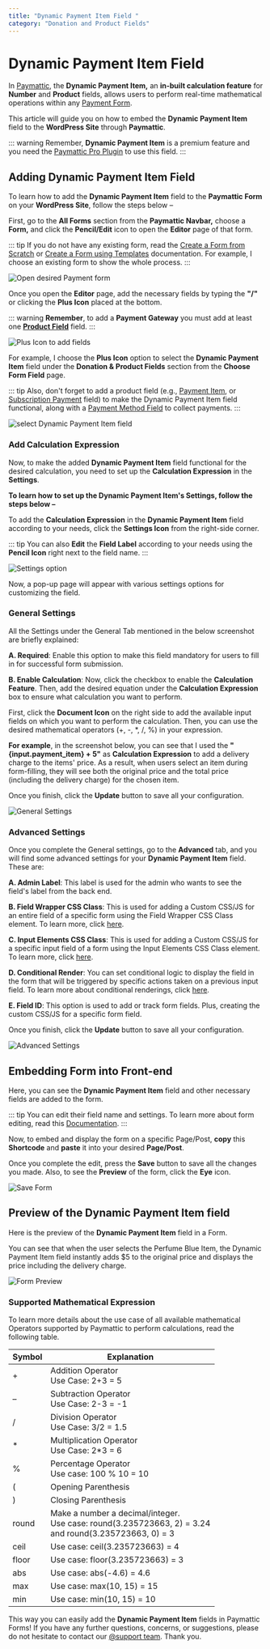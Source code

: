 ```yaml
---
title: "Dynamic Payment Item Field "
category: "Donation and Product Fields"
---
```

# Dynamic Payment Item Field 

In [Paymattic](https://paymattic.com/), the **Dynamic Payment Item,** an **in-built calculation feature** for **Number** and **Product** fields, allows users to perform real-time mathematical operations within any [Payment Form](/form-editor/how-to-create-your-first-payment-form-in-a-minute-and-accept-payments-with-paymattic). 

This article will guide you on how to embed the **Dynamic Payment Item** field to the **WordPress Site** through **Paymattic**.

::: warning
Remember, **Dynamic Payment Item** is a premium feature and you need the [Paymattic Pro Plugin](/getting-started-with-paymattic/how-to-install-and-activate-paymattic-in-wordpress#installation) to use this field.
:::

## Adding Dynamic Payment Item Field 

To learn how to add the **Dynamic Payment Item** field to the **Paymattic Form** on your **WordPress Site**, follow the steps below –  

First, go to the **All Forms** section from the **Paymattic Navbar,** choose a **Form,** and click the **Pencil/Edit** icon to open the **Editor** page of that form.

::: tip
If you do not have any existing form, read the [Create a Form from Scratch](/form-editor/how-to-create-a-form-from-scratch-with-paymattic) or [Create a Form using Templates](/form-editor/simple-form-templates) documentation. For example, I choose an existing form to show the whole process.
:::

![Open desired Payment form](/images/donation-and-product-fields/dynamic-payment-item-field/1.-Open-desired-Payment-form-scaled.webp)

Once you open the **Editor** page, add the necessary fields by typing the **"/"** or clicking the **Plus Icon** placed at the bottom.

::: warning
**Remember**, to add a **Payment Gateway** you must add at least one [**Product Field**](/donation-and-product-fields/how-to-add-payment-item-fields-in-wordpress-with-paymattic) field.
:::

![Plus Icon to add fields](/images/donation-and-product-fields/dynamic-payment-item-field/2.-Plus-Icon-to-add-fields-scaled.webp)

For example, I choose the **Plus Icon** option to select the **Dynamic Payment Item** field under the **Donation & Product Fields** section from the **Choose Form Field** page.

::: tip
Also, don't forget to add a product field (e.g., [Payment Item](/donation-and-product-fields/how-to-add-payment-item-fields-in-wordpress-with-paymattic), or [Subscription Payment](/donation-and-product-fields/how-to-add-susbcription-payment-item-fields-in-paymattic) field) to make the Dynamic Payment Item field functional, along with a [Payment Method Field](/general-input-fields/how-to-use-the-payment-method-fields-section) to collect payments.
:::

![select Dynamic Payment Item field](/images/donation-and-product-fields/dynamic-payment-item-field/3.-select-Dynamic-Payment-Item-field.webp)

### Add Calculation Expression

Now, to make the added **Dynamic Payment Item** field functional for the desired calculation, you need to set up the **Calculation Expression** in the **Settings**.

**To learn how to set up the Dynamic Payment Item's Settings, follow the steps below –**

To add the **Calculation Expression** in the **Dynamic Payment Item** field according to your needs, click the **Settings Icon** from the right-side corner.

::: tip
You can also **Edit** the **Field Label** according to your needs using the **Pencil Icon** right next to the field name.
:::

![Settings option](/images/donation-and-product-fields/dynamic-payment-item-field/4.-Setings-option-scaled.webp)

Now, a pop-up page will appear with various settings options for customizing the field.

### General Settings 

All the Settings under the General Tab mentioned in the below screenshot are briefly explained:

**A. Required**: Enable this option to make this field mandatory for users to fill in for successful form submission.

**B. Enable Calculation**: Now, click the checkbox to enable the **Calculation Feature**. Then, add the desired equation under the **Calculation Expression** box to ensure what calculation you want to perform. 

First, click the **Document Icon** on the right side to add the available input fields on which you want to perform the calculation. Then, you can use the desired mathematical operators (+, -, *, /, %) in your expression. 

**For example**, in the screenshot below, you can see that I used the **"{input.payment_item} + 5"** as **Calculation Expression** to add a delivery charge to the items' price. As a result, when users select an item during form-filling, they will see both the original price and the total price (including the delivery charge) for the chosen item. 

Once you finish, click the **Update** button to save all your configuration.

![General Settings](/images/donation-and-product-fields/dynamic-payment-item-field/5.-General-Settings-scaled.webp)

### Advanced Settings 

Once you complete the General settings, go to the **Advanced** tab, and you will find some advanced settings for your **Dynamic Payment Item** field. These are:

**A. Admin Label**: This label is used for the admin who wants to see the field's label from the back end. 

**B. Field Wrapper CSS Class**: This is used for adding a Custom CSS/JS for an entire field of a specific form using the Field Wrapper CSS Class element. To learn more, click [here](/form-settings/how-to-create-custom-css-js-in-wordpress-with-paymattic).

**C. Input Elements CSS Class**: This is used for adding a Custom CSS/JS for a specific input field of a form using the Input Elements CSS Class element. To learn more, click [here](/form-settings/how-to-create-custom-css-js-in-wordpress-with-paymattic).

**D. Conditional Render**: You can set conditional logic to display the field in the form that will be triggered by specific actions taken on a previous input field. To learn more about conditional renderings, click [here](/form-editor/how-to-use-conditional-logic-in-form-fields-with-paymattic).

**E. Field ID**: This option is used to add or track form fields. Plus, creating the custom CSS/JS for a specific form field.

Once you finish, click the **Update** button to save all your configuration.

![Advanced Settings](/images/donation-and-product-fields/dynamic-payment-item-field/6.-Advanced-Settings-scaled.webp)

## Embedding Form into Front-end

Here, you can see the **Dynamic Payment Item** field and other necessary fields are added to the form.

::: tip
You can edit their field name and settings. To learn more about form editing, read this [Documentation](/form-editor/how-to-edit-forms-in-wordpress-with-paymattic).
:::

Now, to embed and display the form on a specific Page/Post, **copy** this **Shortcode** and **paste** it into your desired **Page/Post**.

Once you complete the edit, press the **Save** button to save all the changes you made.
Also, to see the **Preview** of the form, click the **Eye** icon.

![Save Form](/images/donation-and-product-fields/dynamic-payment-item-field/7.-Save-Form-scaled.webp)

## Preview of the Dynamic Payment Item field

Here is the preview of the **Dynamic Payment Item** field in a Form.

You can see that when the user selects the Perfume Blue Item, the Dynamic Payment Item field instantly adds $5 to the original price and displays the price including the delivery charge.

![Form Preview](/images/donation-and-product-fields/dynamic-payment-item-field/8.-Form-Preview.webp)

### Supported Mathematical Expression

To learn more details about the use case of all available mathematical Operators supported by Paymattic to perform calculations, read the following table.

| Symbol | Explanation |
|--------|-------------|
| + | Addition Operator<br>Use Case: 2+3 = 5 |
| – | Subtraction Operator<br>Use Case: 2-3 = -1 |
| / | Division Operator<br>Use Case: 3/2 = 1.5 |
| * | Multiplication Operator<br>Use Case: 2*3 = 6 |
| % | Percentage Operator<br>Use case: 100 % 10 = 10 |
| ( | Opening Parenthesis |
| ) | Closing Parenthesis |
| round | Make a number a decimal/integer.<br>Use case: round(3.235723663, 2) = 3.24<br>and round(3.235723663, 0) = 3 |
| ceil | Use case: ceil(3.235723663) = 4 |
| floor | Use case: floor(3.235723663) = 3 |
| abs | Use case: abs(-4.6) = 4.6 |
| max | Use case: max(10, 15) = 15 |
| min | Use case: min(10, 15) = 10 |

This way you can easily add the **Dynamic Payment Item** fields in Paymattic Forms!
If you have any further questions, concerns, or suggestions, please do not hesitate to contact our [@support team](https://wpmanageninja.com/support-tickets/). Thank you.